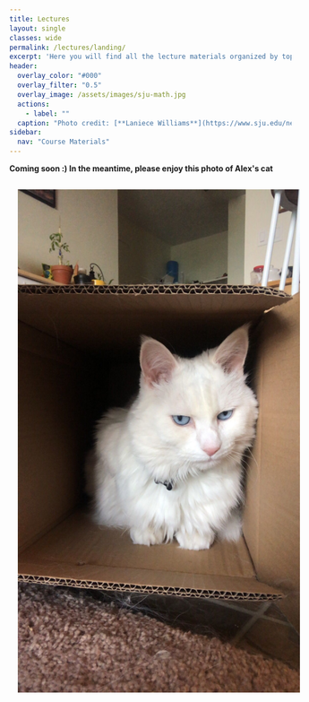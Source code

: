```yaml
---
title: Lectures
layout: single
classes: wide
permalink: /lectures/landing/
excerpt: 'Here you will find all the lecture materials organized by topic. Slides are given as PDF files and recordings will be added as soon as possible as embedded YouTube videos to the pages.'
header:
  overlay_color: "#000"
  overlay_filter: "0.5"
  overlay_image: /assets/images/sju-math.jpg
  actions:
    - label: ""
  caption: "Photo credit: [**Laniece Williams**](https://www.sju.edu/news/whiteboard-ipad-teaching-math-virtually)" 
sidebar:
  nav: "Course Materials"
---
```


**Coming soon :) In the meantime, please enjoy this photo of Alex's cat**

<img align="centre" src="/assets/images/whites.jpeg" style="padding: 15px" alt="drawing" width = "1000"/>



